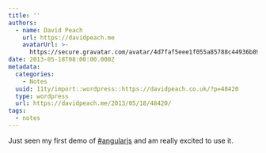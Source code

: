 ```yaml
---
title: ''
authors:
  - name: David Peach
    url: https://davidpeach.me
    avatarUrl: >-
      https://secure.gravatar.com/avatar/4d7faf5eee1f055a85788c44936b8995eaab6dfb004e7854ec747ccb272e91ee?s=96&d=mm&r=g
date: 2013-05-18T08:00:00.000Z
metadata:
  categories:
    - Notes
  uuid: 11ty/import::wordpress::https://davidpeach.co.uk/?p=48420
  type: wordpress
  url: https://davidpeach.me/2013/05/18/48420/
tags:
  - notes
---
```

Just seen my first demo of [#angularjs](https://twitter.com/search?q=%23angularjs) and am really excited to use it.